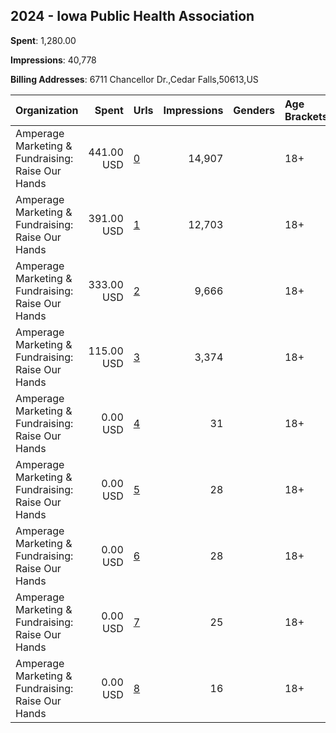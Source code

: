 ## 2024 - Iowa Public Health Association 
**Spent**: 1,280.00

**Impressions**: 40,778

**Billing Addresses**: 6711 Chancellor Dr.,Cedar Falls,50613,US

|Organization|Spent|Urls|Impressions|Genders|Age Brackets|Country Codes|
|:---|---:|:---|---:|:---|:---|:---|
|Amperage Marketing & Fundraising: Raise Our Hands|441.00 USD|[0](https://www.snap.com/political-ads/asset/1d32e7baa959fcf4962e216e94699d4f0986ef79365bed6664cf1bd0099c0219?mediaType=jpg)|14,907||18+|united states|
|Amperage Marketing & Fundraising: Raise Our Hands|391.00 USD|[1](https://www.snap.com/political-ads/asset/d49aa343d1ea28eb8cc0295949f1132cffcbdf06c12546cf9f175d01465e328e?mediaType=jpg)|12,703||18+|united states|
|Amperage Marketing & Fundraising: Raise Our Hands|333.00 USD|[2](https://www.snap.com/political-ads/asset/95476206e53020628e96eb83fcf181073256780b60e6841a674511d7a53fd6e3?mediaType=jpg)|9,666||18+|united states|
|Amperage Marketing & Fundraising: Raise Our Hands|115.00 USD|[3](https://www.snap.com/political-ads/asset/6c2d934efef745e08502a2f1f9905a6cef355127b2a750743001a0fe993d00fe?mediaType=jpg)|3,374||18+|united states|
|Amperage Marketing & Fundraising: Raise Our Hands|0.00 USD|[4](https://www.snap.com/political-ads/asset/d797ae312e0a486618b794950df758dafb41ca02ce75884964cf6a2d78c45737?mediaType=jpg)|31||18+|united states|
|Amperage Marketing & Fundraising: Raise Our Hands|0.00 USD|[5](https://www.snap.com/political-ads/asset/cc32a8b215b0e809574b6e87dda1aa12c2f9e9ad5267028deafdd2454c02fcf5?mediaType=jpg)|28||18+|united states|
|Amperage Marketing & Fundraising: Raise Our Hands|0.00 USD|[6](https://www.snap.com/political-ads/asset/d94801bab58ae67c65fbbc678478b12613b6c2af09921f3c910baba752ecc6de?mediaType=jpg)|28||18+|united states|
|Amperage Marketing & Fundraising: Raise Our Hands|0.00 USD|[7](https://www.snap.com/political-ads/asset/11018e64b720f2bfefafd5cf559302324d0cecd45232cf62fd9750ac359781ea?mediaType=jpg)|25||18+|united states|
|Amperage Marketing & Fundraising: Raise Our Hands|0.00 USD|[8](https://www.snap.com/political-ads/asset/412f5cc6b7e0c6963a1bbd29e8fef429340d2fdd003b64ecb5e164131a86f5d1?mediaType=jpg)|16||18+|united states|
